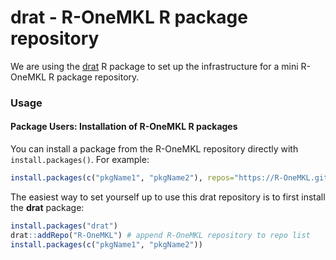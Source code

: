 # drat - R-OneMKL R package repository

We are using the [drat](https://cran.r-project.org/package=drat) R package to set up the infrastructure for a mini R-OneMKL  R package repository.

### Usage

#### Package Users: Installation of R-OneMKL R packages

You can install a package from the R-OneMKL repository directly with `install.packages()`.
For example:

```r
install.packages(c("pkgName1", "pkgName2"), repos="https://R-OneMKL.github.io/drat")
```

The easiest way to set yourself up to use this drat repository is to first 
install the **drat** package:

```r
install.packages("drat")
drat::addRepo("R-OneMKL") # append R-OneMKL repository to repo list
install.packages(c("pkgName1", "pkgName2"))
```
